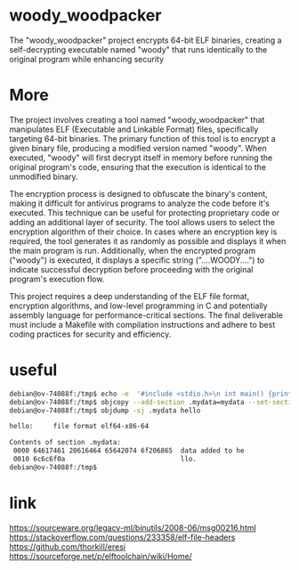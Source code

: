 # woody_woodpacker
The "woody_woodpacker" project encrypts 64-bit ELF binaries, creating a self-decrypting executable named "woody" that runs identically to the original program while enhancing security

# More
The project involves creating a tool named "woody_woodpacker" that manipulates ELF (Executable and Linkable Format) files, specifically targeting 64-bit binaries. The primary function of this tool is to encrypt a given binary file, producing a modified version named "woody". When executed, "woody" will first decrypt itself in memory before running the original program's code, ensuring that the execution is identical to the unmodified binary.

The encryption process is designed to obfuscate the binary's content, making it difficult for antivirus programs to analyze the code before it's executed. This technique can be useful for protecting proprietary code or adding an additional layer of security. The tool allows users to select the encryption algorithm of their choice. In cases where an encryption key is required, the tool generates it as randomly as possible and displays it when the main program is run. Additionally, when the encrypted program ("woody") is executed, it displays a specific string ("....WOODY....") to indicate successful decryption before proceeding with the original program's execution flow.

This project requires a deep understanding of the ELF file format, encryption algorithms, and low-level programming in C and potentially assembly language for performance-critical sections. The final deliverable must include a Makefile with compilation instructions and adhere to best coding practices for security and efficiency.

# useful
```bash
debian@ov-74088f:/tmp$ echo -e  '#include <stdio.h>\n int main() {printf("hello world");}' | gcc  -x c - -c  -o hello.o
debian@ov-74088f:/tmp$ objcopy --add-section .mydata=mydata --set-section-flags .mydata=noload,readonly hello.o hello2.o
debian@ov-74088f:/tmp$ objdump -sj .mydata hello

hello:     file format elf64-x86-64

Contents of section .mydata:
 0000 64617461 20616464 65642074 6f206865  data added to he
 0010 6c6c6f0a                             llo.            
debian@ov-74088f:/tmp$ 
```


# link
https://sourceware.org/legacy-ml/binutils/2008-06/msg00216.html
https://stackoverflow.com/questions/233358/elf-file-headers
https://github.com/thorkill/eresi
https://sourceforge.net/p/elftoolchain/wiki/Home/
